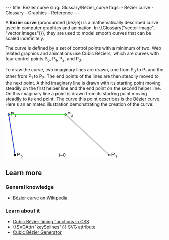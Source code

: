 --- title: Bézier curve slug: Glossary/Bézier_curve tags: - Bézier curve - Glossary - Graphics - Reference ---

A **Bézier curve** (pronounced \[bezje\]) is a mathematically described curve used in computer graphics and animation. In {{Glossary("vector image", "vector images")}}, they are used to model smooth curves that can be scaled indefinitely.

The curve is defined by a set of control points with a minimum of two. Web related graphics and animations use Cubic Béziers, which are curves with four control points P<sub>0</sub>, P<sub>1</sub>, P<sub>2</sub>, and P<sub>3</sub>.

To draw the curve, two imaginary lines are drawn, one from P<sub>0</sub> to P<sub>1</sub> and the other from P<sub>1</sub> to P<sub>2</sub>. The end points of the lines are then steadily moved to the next point. A third imaginary line is drawn with its starting point moving steadily on the first helper line and the end point on the second helper line. On this imaginary line a point is drawn from its starting point moving steadily to its end point. The curve this point describes is the Bézier curve. Here's an animated illustration demonstrating the creation of the curve:

![Drawing a Bézier curve](bézier_3_big.gif)

## Learn more

### General knowledge

- [Bézier curve on Wikipedia](https://en.wikipedia.org/wiki/B%C3%A9zier_curve)

### Learn about it

- [Cubic Bézier timing functions in CSS](</en-US/docs/Web/CSS/easing-function#the_cubic-bezier()_class_of_timing_functions>)
- {{SVGAttr("keySplines")}} SVG attribute
- [Cubic Bézier Generator](/en-US/docs/Web/CSS/Tools/Cubic_Bezier_Generator)
